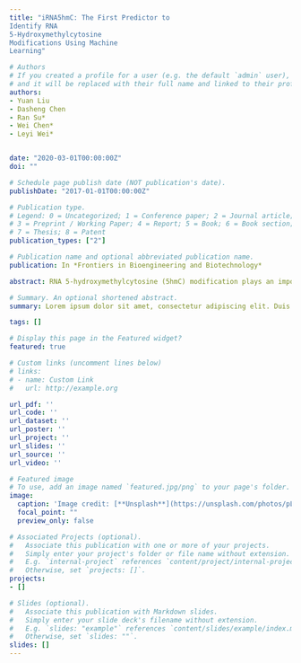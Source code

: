 ```yaml
---
title: "iRNA5hmC: The First Predictor to
Identify RNA
5-Hydroxymethylcytosine
Modifications Using Machine
Learning"

# Authors
# If you created a profile for a user (e.g. the default `admin` user), write the username (folder name) here 
# and it will be replaced with their full name and linked to their profile.
authors:
- Yuan Liu 
- Dasheng Chen
- Ran Su*
- Wei Chen*
- Leyi Wei*


date: "2020-03-01T00:00:00Z"
doi: ""

# Schedule page publish date (NOT publication's date).
publishDate: "2017-01-01T00:00:00Z"

# Publication type.
# Legend: 0 = Uncategorized; 1 = Conference paper; 2 = Journal article;
# 3 = Preprint / Working Paper; 4 = Report; 5 = Book; 6 = Book section;
# 7 = Thesis; 8 = Patent
publication_types: ["2"]

# Publication name and optional abbreviated publication name.
publication: In *Frontiers in Bioengineering and Biotechnology*

abstract: RNA 5-hydroxymethylcytosine (5hmC) modification plays an important role in a series of biological processes. Characterization of its distributions in transcriptome is fundamentally important to reveal the biological functions of 5hmC. Sequencing-based technologies allow the high-throughput identification of 5hmC; however, they are laborintensive, time-consuming, as well as expensive. Thus, there is an urgent need to develop more effective and efficient computational methods, at least complementary to the high-throughput technologies. In this study, we developed iRNA5hmC, a computational predictive protocol to identify RNA 5hmC sites using machine learning. In this predictor, we introduced a sequence-based feature algorithm consisting of two feature representations, (1) k-mer spectrum and (2) positional nucleotide binary vector, to capture the sequential characteristics of 5hmC sites. Afterward, we utilized a two-stage feature space optimization strategy to improve the feature representation ability, and trained a predictive model using support vector machine (SVM). Our feature analysis results showed that feature optimization can help to capture the most discriminative features. As compared to well-known existing feature descriptors, our proposed representations can more accurately separate true 5hmC from non-5hmC sites. To the best of our knowledge, iRNA5hmC is the first RNA 5hmC predictor that enables to make predictions based on RNA primary sequences only, without any need of prior experimental knowledge. Importantly, we have established an easy-to-use webserver which is currently available at http//server.malab.cn/iRNA5hmC. We expect it has potential to be a useful tool for the prediction of 5hmC sites.

# Summary. An optional shortened abstract.
summary: Lorem ipsum dolor sit amet, consectetur adipiscing elit. Duis posuere tellus ac convallis placerat. Proin tincidunt magna sed ex sollicitudin condimentum.

tags: []

# Display this page in the Featured widget?
featured: true

# Custom links (uncomment lines below)
# links:
# - name: Custom Link
#   url: http://example.org

url_pdf: ''
url_code: ''
url_dataset: ''
url_poster: ''
url_project: ''
url_slides: ''
url_source: ''
url_video: ''

# Featured image
# To use, add an image named `featured.jpg/png` to your page's folder. 
image:
  caption: 'Image credit: [**Unsplash**](https://unsplash.com/photos/pLCdAaMFLTE)'
  focal_point: ""
  preview_only: false

# Associated Projects (optional).
#   Associate this publication with one or more of your projects.
#   Simply enter your project's folder or file name without extension.
#   E.g. `internal-project` references `content/project/internal-project/index.md`.
#   Otherwise, set `projects: []`.
projects:
- []

# Slides (optional).
#   Associate this publication with Markdown slides.
#   Simply enter your slide deck's filename without extension.
#   E.g. `slides: "example"` references `content/slides/example/index.md`.
#   Otherwise, set `slides: ""`.
slides: []
---
```


